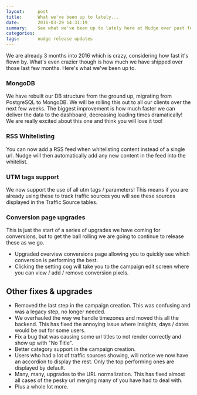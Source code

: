 ```yaml
---
layout:     post
title:      What we've been up to lately...
date:       2016-03-29 14:31:19
summary:    See what we've been up to lately here at Nudge over past few months.
categories:
tags:       nudge release updates
---
```


We are already 3 months into 2016 which is crazy, considering how fast it's flown by. What's even crazier though is how much we have shipped over those last few months. Here's what we've been up to. 

### MongoDB <br>
  We have rebuilt our DB structure from the ground up, migrating from PostgreSQL to MongoDB. We will be rolling this out to all our clients over the next few weeks. The biggest improvement is how much faster we can deliver the data to the dashboard, decreasing loading times dramatically! We are really excited about this one and think you will love it too!

### RSS Whitelisting<br>
  You can now add a RSS feed when whitelisting content instead of a single url. Nudge will then automatically add any new content in the feed into the whitelist.

### UTM tags support<br>
  We now support the use of all utm tags / parameters! This means if you are already using these to track traffic sources you will see these sources displayed in the Traffic Source tables.

### Conversion page upgrades <br>
  This is just the start of a series of upgrades we have coming for conversions, but to get the ball rolling we are going to continue to release these as we go.

  - Upgraded overview conversions page allowing you to quickly see which conversion is performing the best.
  - Clicking the setting cog will take you to the campaign edit screen where you can view / add / remove conversion pixels.

## Other fixes & upgrades
  - Removed the last step in the campaign creation. This was confusing and was a legacy step, no longer needed.
  - We overhauled the way we handle timezones and moved this all the backend. This has fixed the annoying issue where Insights, days / dates would be out for some users.
  - Fix a bug that was causing some url titles to not render correctly and show up with "No Title".
  - Better category support in the campaign creation.
  - Users who had a lot of traffic sources showing, will notice we now have an accordion to display the rest. Only the top performing ones are displayed by default.
  - Many, many, upgrades to the URL normalization. This has fixed almost all cases of the pesky url merging many of you have had to deal with.
  - Plus a whole lot more.
